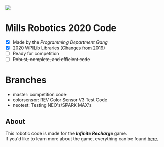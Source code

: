 <a href="http://millsroboticsteam253.com/"><img src="https://img.shields.io/badge/BobaBots-253-blue?style=for-the-badge"></img></a>
# Mills Robotics 2020 Code
- [x] Made by the *Programming Department Gang*
- [x] 2020 WPILib Libraries 
<a href="http://docs.wpilib.org/en/latest/docs/software/wpilib-overview/new-for-2020.html#new-for-2020">(Changes from 2019)</a>
- [ ] Ready for competition
- [ ] ~~Robust, complete, and efficient code~~

# Branches
- master: competition code
- colorsensor: REV Color Sensor V3 Test Code
- neotest: Testing NEO's/SPARK MAX's
## About
This robotic code is made for the ***Infinite Recharge*** game. <br>
If you'd like to learn more about the game, everything can be found 
<a href="https://firstfrc.blob.core.windows.net/frc2020/Manual/2020FRCGameSeasonManual.pdf">here.</a>
